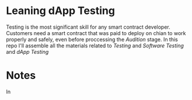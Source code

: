 # Leaning dApp Testing
Testing is the most significant skill for any smart contract developer. Customers need a smart contract that was paid to deploy on chian to work properly and safely, even before
proccessing the *Audition* stage. In this repo I'll assemble all the materials related to *Testing* and *Software Testing* and *dApp Testing*

# Notes
In
